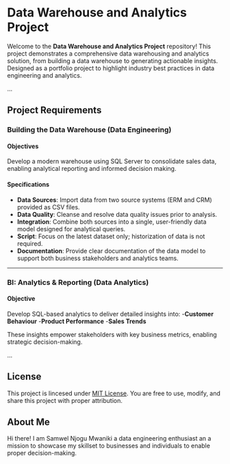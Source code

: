 # Data Warehouse and Analytics Project

Welcome to the **Data Warehouse and Analytics Project** repository!
This project demonstrates a comprehensive data warehousing and analytics solution, from building a data warehouse to generating actionable insights. Designed as a portfolio project to highlight industry best practices in data engineering and analytics.

...

## Project Requirements

### Building the Data Warehouse (Data Engineering)

#### Objectives
Develop a modern warehouse using SQL Server to consolidate sales data, enabling analytical reporting and informed decision making.

#### Specifications
  - **Data Sources**: Import data from two source systems (ERM and CRM) provided as CSV files.
  - **Data Quality**: Cleanse and resolve data quality issues prior to analysis.
  - **Integration**: Combine both sources into a single, user-friendly data model designed for analytical queries.
  - **Script**: Focus on the latest dataset only; historization of data is not required.
  - **Documentation**: Provide clear documentation of the data model to support both business stakeholders and analytics teams.

---

### BI: Analytics & Reporting (Data Analytics)

#### Objective
Develop SQL-based analytics to deliver detailed insights into:
  -**Customer Behaviour**
  -**Product Performance**
  -**Sales Trends**

These insights empower stakeholders with key business metrics, enabling strategic decision-making.

...

## License

This project is lincesed under [MIT License](LICENSE). You are free to use, modify, and share this project with proper attribution.

## About Me

Hi there! I am Samwel Njogu Mwaniki a data engineering enthusiast an a mission to showcase my skillset to businesses and individuals to enable proper decision-making. 







